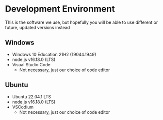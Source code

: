 # Development Environment
This is the software we use, but hopefully you will be able to use different or future, updated versions instead

## Windows
- Windows 10 Education 21H2 (19044.1949)
- node.js v16.18.0 (LTS)
- Visual Studio Code
  - Not necessary, just our choice of code editor

## Ubuntu
- Ubuntu 22.04.1 LTS
- node.js v16.18.0 (LTS)
- VSCodium
  - Not necessary, just our choice of code editor